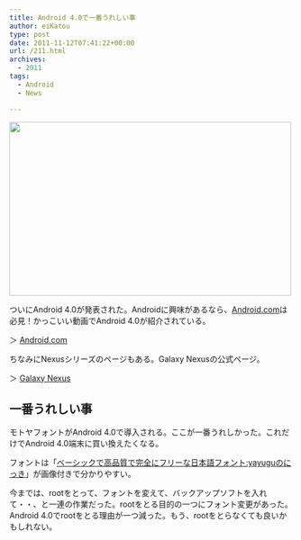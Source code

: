 ```yaml
---
title: Android 4.0で一番うれしい事
author: eiKatou
type: post
date: 2011-11-12T07:41:22+00:00
url: /211.html
archives:
  - 2011
tags:
  - Android
  - News

---
```

[<img src="/uploads/2011/11/20111112a.png" alt="" title="20111112a" width="500" height="309" class="alignnone size-full wp-image-212" srcset="/uploads/2011/11/20111112a.png 500w, /uploads/2011/11/20111112a-300x185.png 300w" sizes="(max-width: 500px) 100vw, 500px" />][1]

ついにAndroid 4.0が発表された。Androidに興味があるなら、[Android.com][2]は必見！かっこいい動画でAndroid 4.0が紹介されている。
  
＞ [Android.com][2]

ちなみにNexusシリーズのページもある。Galaxy Nexusの公式ページ。
  
＞ [Galaxy Nexus][3]

## 一番うれしい事

モトヤフォントがAndroid 4.0で導入される。ここが一番うれしかった。これだけでAndroid 4.0端末に買い換えたくなる。

フォントは「[ベーシックで高品質で完全にフリーな日本語フォント:yayuguのにっき][4]」が画像付きで分かりやすい。

今までは、rootをとって、フォントを変えて、バックアップソフトを入れて・・、と一連の作業だった。rootをとる目的の一つにフォント変更があった。Android 4.0でrootをとる理由が一つ減った。もう、rootをとらなくても良いかもしれない。

 [1]: /uploads/2011/11/20111112a.png
 [2]: http://www.android.com/
 [3]: http://www.google.com/nexus/
 [4]: http://d.hatena.ne.jp/yayugu/20100925/1285441247

